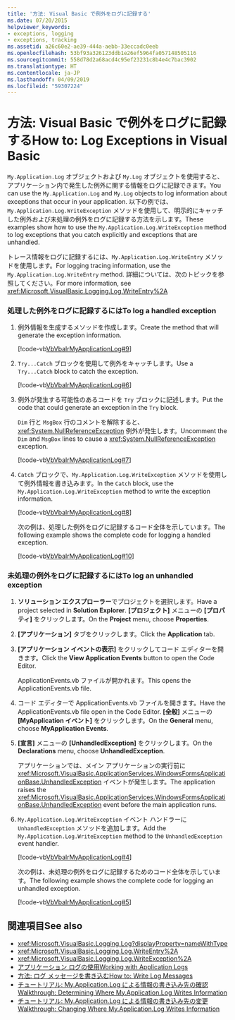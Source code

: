 ```yaml
---
title: '方法: Visual Basic で例外をログに記録する'
ms.date: 07/20/2015
helpviewer_keywords:
- exceptions, logging
- exceptions, tracking
ms.assetid: a26c60e2-ae39-444a-aebb-33eccadc0eeb
ms.openlocfilehash: 53bf93a326123ddb1e26ef5964fa057148505116
ms.sourcegitcommit: 558d78d2a68acd4c95ef23231c8b4e4c7bac3902
ms.translationtype: HT
ms.contentlocale: ja-JP
ms.lasthandoff: 04/09/2019
ms.locfileid: "59307224"
---
```

# <a name="how-to-log-exceptions-in-visual-basic"></a><span data-ttu-id="17f2e-102">方法: Visual Basic で例外をログに記録する</span><span class="sxs-lookup"><span data-stu-id="17f2e-102">How to: Log Exceptions in Visual Basic</span></span>
<span data-ttu-id="17f2e-103">`My.Application.Log` オブジェクトおよび `My.Log` オブジェクトを使用すると、アプリケーション内で発生した例外に関する情報をログに記録できます。</span><span class="sxs-lookup"><span data-stu-id="17f2e-103">You can use the `My.Application.Log` and `My.Log` objects to log information about exceptions that occur in your application.</span></span> <span data-ttu-id="17f2e-104">以下の例では、`My.Application.Log.WriteException` メソッドを使用して、明示的にキャッチした例外および未処理の例外をログに記録する方法を示します。</span><span class="sxs-lookup"><span data-stu-id="17f2e-104">These examples show how to use the `My.Application.Log.WriteException` method to log exceptions that you catch explicitly and exceptions that are unhandled.</span></span>  
  
 <span data-ttu-id="17f2e-105">トレース情報をログに記録するには、`My.Application.Log.WriteEntry` メソッドを使用します。</span><span class="sxs-lookup"><span data-stu-id="17f2e-105">For logging tracing information, use the `My.Application.Log.WriteEntry` method.</span></span> <span data-ttu-id="17f2e-106">詳細については、次のトピックを参照してください。</span><span class="sxs-lookup"><span data-stu-id="17f2e-106">For more information, see</span></span> <xref:Microsoft.VisualBasic.Logging.Log.WriteEntry%2A>  
  
### <a name="to-log-a-handled-exception"></a><span data-ttu-id="17f2e-107">処理した例外をログに記録するには</span><span class="sxs-lookup"><span data-stu-id="17f2e-107">To log a handled exception</span></span>  
  
1. <span data-ttu-id="17f2e-108">例外情報を生成するメソッドを作成します。</span><span class="sxs-lookup"><span data-stu-id="17f2e-108">Create the method that will generate the exception information.</span></span>  
  
     [!code-vb[VbVbalrMyApplicationLog#9](~/samples/snippets/visualbasic/VS_Snippets_VBCSharp/VbVbalrMyApplicationLog/VB/Form1.vb#9)]  
  
2. <span data-ttu-id="17f2e-109">`Try...Catch` ブロックを使用して例外をキャッチします。</span><span class="sxs-lookup"><span data-stu-id="17f2e-109">Use a `Try...Catch` block to catch the exception.</span></span>  
  
     [!code-vb[VbVbalrMyApplicationLog#6](~/samples/snippets/visualbasic/VS_Snippets_VBCSharp/VbVbalrMyApplicationLog/VB/Form1.vb#6)]  
  
3. <span data-ttu-id="17f2e-110">例外が発生する可能性のあるコードを `Try` ブロックに記述します。</span><span class="sxs-lookup"><span data-stu-id="17f2e-110">Put the code that could generate an exception in the `Try` block.</span></span>  
  
     <span data-ttu-id="17f2e-111">`Dim` 行と `MsgBox` 行のコメントを解除すると、<xref:System.NullReferenceException> 例外が発生します。</span><span class="sxs-lookup"><span data-stu-id="17f2e-111">Uncomment the `Dim` and `MsgBox` lines to cause a <xref:System.NullReferenceException> exception.</span></span>  
  
     [!code-vb[VbVbalrMyApplicationLog#7](~/samples/snippets/visualbasic/VS_Snippets_VBCSharp/VbVbalrMyApplicationLog/VB/Form1.vb#7)]  
  
4. <span data-ttu-id="17f2e-112">`Catch` ブロックで、`My.Application.Log.WriteException` メソッドを使用して例外情報を書き込みます。</span><span class="sxs-lookup"><span data-stu-id="17f2e-112">In the `Catch` block, use the `My.Application.Log.WriteException` method to write the exception information.</span></span>  
  
     [!code-vb[VbVbalrMyApplicationLog#8](~/samples/snippets/visualbasic/VS_Snippets_VBCSharp/VbVbalrMyApplicationLog/VB/Form1.vb#8)]  
  
     <span data-ttu-id="17f2e-113">次の例は、処理した例外をログに記録するコード全体を示しています。</span><span class="sxs-lookup"><span data-stu-id="17f2e-113">The following example shows the complete code for logging a handled exception.</span></span>  
  
     [!code-vb[VbVbalrMyApplicationLog#10](~/samples/snippets/visualbasic/VS_Snippets_VBCSharp/VbVbalrMyApplicationLog/VB/Form1.vb#10)]  
  
### <a name="to-log-an-unhandled-exception"></a><span data-ttu-id="17f2e-114">未処理の例外をログに記録するには</span><span class="sxs-lookup"><span data-stu-id="17f2e-114">To log an unhandled exception</span></span>  
  
1. <span data-ttu-id="17f2e-115">**ソリューション エクスプローラー**でプロジェクトを選択します。</span><span class="sxs-lookup"><span data-stu-id="17f2e-115">Have a project selected in **Solution Explorer**.</span></span> <span data-ttu-id="17f2e-116">**[プロジェクト]** メニューの **[プロパティ]** をクリックします。</span><span class="sxs-lookup"><span data-stu-id="17f2e-116">On the **Project** menu, choose **Properties**.</span></span>  
  
2. <span data-ttu-id="17f2e-117">**[アプリケーション]** タブをクリックします。</span><span class="sxs-lookup"><span data-stu-id="17f2e-117">Click the **Application** tab.</span></span>  
  
3. <span data-ttu-id="17f2e-118">**[アプリケーション イベントの表示]** をクリックしてコード エディターを開きます。</span><span class="sxs-lookup"><span data-stu-id="17f2e-118">Click the **View Application Events** button to open the Code Editor.</span></span>  
  
     <span data-ttu-id="17f2e-119">ApplicationEvents.vb ファイルが開かれます。</span><span class="sxs-lookup"><span data-stu-id="17f2e-119">This opens the ApplicationEvents.vb file.</span></span>  
  
4. <span data-ttu-id="17f2e-120">コード エディターで ApplicationEvents.vb ファイルを開きます。</span><span class="sxs-lookup"><span data-stu-id="17f2e-120">Have the ApplicationEvents.vb file open in the Code Editor.</span></span> <span data-ttu-id="17f2e-121">**[全般]** メニューの **[MyApplication イベント]** をクリックします。</span><span class="sxs-lookup"><span data-stu-id="17f2e-121">On the **General** menu, choose **MyApplication Events**.</span></span>  
  
5. <span data-ttu-id="17f2e-122">**[宣言]** メニューの **[UnhandledException]** をクリックします。</span><span class="sxs-lookup"><span data-stu-id="17f2e-122">On the **Declarations** menu, choose **UnhandledException**.</span></span>  
  
     <span data-ttu-id="17f2e-123">アプリケーションでは、メイン アプリケーションの実行前に <xref:Microsoft.VisualBasic.ApplicationServices.WindowsFormsApplicationBase.UnhandledException> イベントが発生します。</span><span class="sxs-lookup"><span data-stu-id="17f2e-123">The application raises the <xref:Microsoft.VisualBasic.ApplicationServices.WindowsFormsApplicationBase.UnhandledException> event before the main application runs.</span></span>  
  
6. <span data-ttu-id="17f2e-124">`My.Application.Log.WriteException` イベント ハンドラーに `UnhandledException` メソッドを追加します。</span><span class="sxs-lookup"><span data-stu-id="17f2e-124">Add the `My.Application.Log.WriteException` method to the `UnhandledException` event handler.</span></span>  
  
     [!code-vb[VbVbalrMyApplicationLog#4](~/samples/snippets/visualbasic/VS_Snippets_VBCSharp/VbVbalrMyApplicationLog/VB/MyEventsFake.vb#4)]  
  
     <span data-ttu-id="17f2e-125">次の例は、未処理の例外をログに記録するためのコード全体を示しています。</span><span class="sxs-lookup"><span data-stu-id="17f2e-125">The following example shows the complete code for logging an unhandled exception.</span></span>  
  
     [!code-vb[VbVbalrMyApplicationLog#5](~/samples/snippets/visualbasic/VS_Snippets_VBCSharp/VbVbalrMyApplicationLog/VB/MyEventsFake.vb#5)]  
  
## <a name="see-also"></a><span data-ttu-id="17f2e-126">関連項目</span><span class="sxs-lookup"><span data-stu-id="17f2e-126">See also</span></span>

- <xref:Microsoft.VisualBasic.Logging.Log?displayProperty=nameWithType>
- <xref:Microsoft.VisualBasic.Logging.Log.WriteEntry%2A>
- <xref:Microsoft.VisualBasic.Logging.Log.WriteException%2A>
- [<span data-ttu-id="17f2e-127">アプリケーション ログの使用</span><span class="sxs-lookup"><span data-stu-id="17f2e-127">Working with Application Logs</span></span>](../../../../visual-basic/developing-apps/programming/log-info/working-with-application-logs.md)
- [<span data-ttu-id="17f2e-128">方法: ログ メッセージを書き込む</span><span class="sxs-lookup"><span data-stu-id="17f2e-128">How to: Write Log Messages</span></span>](../../../../visual-basic/developing-apps/programming/log-info/how-to-write-log-messages.md)
- [<span data-ttu-id="17f2e-129">チュートリアル: My.Application.Log による情報の書き込み先の確認</span><span class="sxs-lookup"><span data-stu-id="17f2e-129">Walkthrough: Determining Where My.Application.Log Writes Information</span></span>](../../../../visual-basic/developing-apps/programming/log-info/walkthrough-determining-where-my-application-log-writes-information.md)
- [<span data-ttu-id="17f2e-130">チュートリアル: My.Application.Log による情報の書き込み先の変更</span><span class="sxs-lookup"><span data-stu-id="17f2e-130">Walkthrough: Changing Where My.Application.Log Writes Information</span></span>](../../../../visual-basic/developing-apps/programming/log-info/walkthrough-changing-where-my-application-log-writes-information.md)
